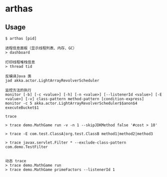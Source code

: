 # arthas

## Usage

    $ arthas [pid]

    进程信息面板（显示线程列表、内存、GC）
    > dashboard

    打印线程堆栈信息
    > thread tid

    反编译Java 类
    jad akka.actor.LightArrayRevolverScheduler

    监控方法的执行
    monitor [-b] [-c <value>] [-h] [-n <value>] [--listenerId <value>] [-E <value>] [-v] class-pattern method-pattern [condition-express]
    monitor -c 5 akka.actor.LightArrayRevolverScheduler$$anon$4 executeBucket$1

    trace

    > trace demo.MathGame run -v -n 1 --skipJDKMethod false '#cost > 10' 

    > trace -E com.test.ClassA|org.test.ClassB method1|method2|method3 

    > trace javax.servlet.Filter * --exclude-class-pattern com.demo.TestFilter


    动态 trace
    > trace demo.MathGame run
    > trace demo.MathGame primeFactors --listenerId 1
